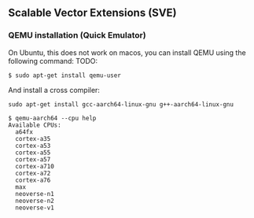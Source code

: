 ## Scalable Vector Extensions (SVE)


### QEMU installation (Quick Emulator)
On Ubuntu, this does not work on macos, you can install QEMU using the following command:
TODO:
```console
$ sudo apt-get install qemu-user
```

And install a cross compiler:
```console
sudo apt-get install gcc-aarch64-linux-gnu g++-aarch64-linux-gnu
```

```console
$ qemu-aarch64 --cpu help
Available CPUs:
  a64fx
  cortex-a35
  cortex-a53
  cortex-a55
  cortex-a57
  cortex-a710
  cortex-a72
  cortex-a76
  max
  neoverse-n1
  neoverse-n2
  neoverse-v1
```
